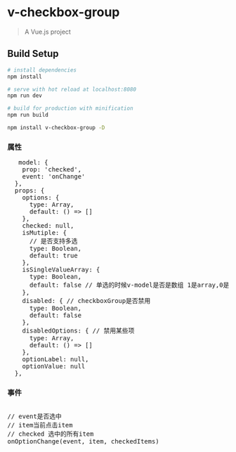 # v-checkbox-group

> A Vue.js project

## Build Setup

``` bash
# install dependencies
npm install

# serve with hot reload at localhost:8080
npm run dev

# build for production with minification
npm run build

npm install v-checkbox-group -D

```
### 属性

<pre>
   model: {
    prop: 'checked',
    event: 'onChange'
  },
  props: {
    options: {
      type: Array,
      default: () => []
    },
    checked: null,
    isMutiple: {
      // 是否支持多选
      type: Boolean,
      default: true
    },
    isSingleValueArray: {
      type: Boolean,
      default: false // 单选的时候v-model是否是数组 1是array,0是对象或者字符串
    },
    disabled: { // checkboxGroup是否禁用
      type: Boolean,
      default: false
    },
    disabledOptions: { // 禁用某些项
      type: Array,
      default: () => []
    },
    optionLabel: null,
    optionValue: null
  },
</pre>

### 事件

<pre>

// event是否选中
// item当前点击item
// checked 选中的所有item
onOptionChange(event, item, checkedItems)

</pre>